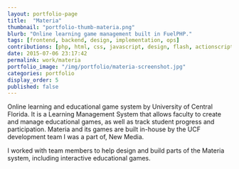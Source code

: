 ```yaml
---
layout: portfolio-page
title:  "Materia"
thumbnail: "portfolio-thumb-materia.png"
blurb: "Online learning game management built in FuelPHP."
tags: [frontend, backend, design, implementation, ops]
contributions: [php, html, css, javascript, design, flash, actionscript]
date: 2015-07-06 23:17:42
permalink: work/materia
portfolio_image: "/img/portfolio/materia-screenshot.jpg"
categories: portfolio
display_order: 5
published: false
---
```


Online learning and educational game system by University of Central Florida. It is a Learning Management System that allows faculty to create and manage educational games, as well as track student progress and participation. Materia and its games are built in-house by the UCF development team I was a part of, New Media.

I worked with team members to help design and build parts of the Materia system, including interactive educational games.
